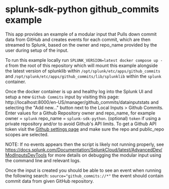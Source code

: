 splunk-sdk-python github_commits example
========================================

This app provides an example of a modular input that Pulls down commit data from GitHub and creates events for each commit, which are then streamed to Splunk, based on the owner and repo_name provided by the user during setup of the input.

To run this example locally run `SPLUNK_VERSION=latest docker compose up -d` from the root of this repository which will mount this example alongside the latest version of splunklib within `/opt/splunk/etc/apps/github_commits` and `/opt/splunk/etc/apps/github_commits/lib/splunklib` within the `splunk` container.

Once the docker container is up and healthy log into the Splunk UI and setup a new `Github Commits` input by visiting this page: http://localhost:8000/en-US/manager/github_commits/datainputstats and selecting the "Add new..." button next to the Local Inputs > Github Commits. Enter values for a Github Repository owner and repo_name, for example owner = `splunk` repo_name = `splunk-sdk-python`.
(optional) `token` if using a private repository and/or to avoid Github's API limits. To get a Github API token visit the [Github settings page](https://github.com/settings/tokens/new) and make sure the repo and public_repo scopes are selected.

NOTE: If no events appears then the script is likely not running properly, see https://docs.splunk.com/Documentation/SplunkCloud/latest/AdvancedDev/ModInputsDevTools for more details on debugging the modular input using the command line and relevant logs.

Once the input is created you should be able to see an event when running the following search: `source="github_commits://*"` the event should contain commit data from given GitHub repository.
